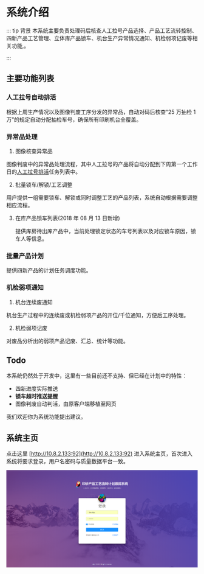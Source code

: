 # 系统介绍

::: tip 背景
本系统主要负责处理码后核查人工拉号产品选择、产品工艺流转控制、四新产品工艺管理、立体库产品锁车、机台生产异常情况通知、机检弱项记废等相关功能,。

:::

## 主要功能列表

### 人工拉号自动排活

根据上周生产情况以及图像判废工序分发的异常品，自动对码后核查“25 万抽检 1 万”的规定自动分配抽检车号，确保所有印刷机台全覆盖。

### 异常品处理

1. 图像核查异常品

图像判废中的异常品处理流程，其中人工拉号的产品将自动分配到下周第一个工作日的[人工拉号排活](/guide/#人工拉号自动排活)任务列表中。

2. 批量锁车/解锁/工艺调整

用户提供一组需要锁车、解锁或同时调整工艺的产品列表，系统自动根据需要调整相应流程。

3. 在库产品锁车列表(2018 年 08 月 13 日新增)

   提供库房待出库产品中，当前处理锁定状态的车号列表以及对应锁车原因，锁车人等信息。

### 批量产品计划

提供四新产品的计划任务调度功能。

### 机检弱项通知

1. 机台连续废通知

机台生产过程中的连续废或机检弱项产品的开位/千位通知，方便后工序处理。

2. 机检弱项记废

对废品分析出的弱项产品记废、汇总、统计等功能。

## Todo

本系统仍然处于开发中，这里有一些目前还不支持、但已经在计划中的特性：

- 四新进度实际推送
- **锁车超时推送提醒**
- 图像判废自动判活，由原客户端移植至网页

我们欢迎你为系统功能提出建议。

## 系统主页

点击这里 [http://10.8.2.133:92](http://10.8.2.133:92) 进入系统主页，首次进入系统将要求登录，用户名密码与质量数据平台一致。

![img](./img/01.png)
